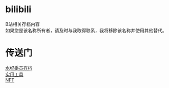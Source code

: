 # bilibili
B站相关存档内容<br>
如果您是该名称所有者，请及时与我取得联系，我将移除该名称并使用其他替代。

# 传送门
[水纪委员存档](./waterjudge)<br>
[实用工具](./tools)<br>
[NFT](./NFT)<br>
